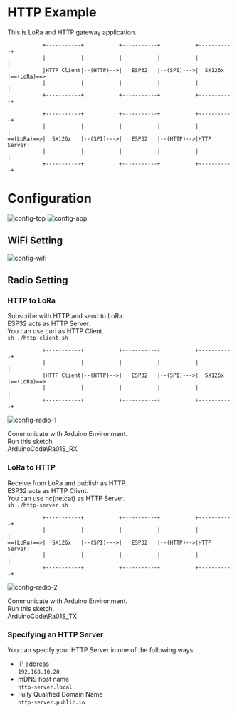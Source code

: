 # HTTP Example   
This is LoRa and HTTP gateway application.   
```
           +-----------+           +-----------+           +-----------+
           |           |           |           |           |           |
           |HTTP Client|--(HTTP)-->|   ESP32   |--(SPI)--->|  SX126x   |==(LoRa)==>
           |           |           |           |           |           |
           +-----------+           +-----------+           +-----------+

           +-----------+           +-----------+           +-----------+
           |           |           |           |           |           |
==(LoRa)==>|  SX126x   |--(SPI)--->|   ESP32   |--(HTTP)-->|HTTP Server|
           |           |           |           |           |           |
           +-----------+           +-----------+           +-----------+
```



# Configuration
![config-top](https://github.com/nopnop2002/esp-idf-sx126x/assets/6020549/66f1c83d-499b-4db7-9a2e-67cd9396f17b)
![config-app](https://github.com/nopnop2002/esp-idf-sx126x/assets/6020549/1263691f-30f9-4522-a4b9-a0f910057991)

## WiFi Setting

![config-wifi](https://github.com/nopnop2002/esp-idf-sx126x/assets/6020549/6560cc80-1a81-4537-8c8a-ffc527ee97fe)


## Radio Setting

### HTTP to LoRa
Subscribe with HTTP and send to LoRa.   
ESP32 acts as HTTP Server.   
You can use curl as HTTP Client.   
```sh ./http-client.sh```

```
           +-----------+           +-----------+           +-----------+
           |           |           |           |           |           |
           |HTTP Client|--(HTTP)-->|   ESP32   |--(SPI)--->|  SX126x   |==(LoRa)==>
           |           |           |           |           |           |
           +-----------+           +-----------+           +-----------+
```

![config-radio-1](https://github.com/nopnop2002/esp-idf-sx126x/assets/6020549/f368fa19-7538-474a-8a3d-a2e72dcfce22)

Communicate with Arduino Environment.   
Run this sketch.   
ArduinoCode\Ra01S_RX   


### LoRa to HTTP
Receive from LoRa and publish as HTTP.   
ESP32 acts as HTTP Client.   
You can use nc(netcat) as HTTP Server.   
```sh ./http-server.sh```

```
           +-----------+           +-----------+           +-----------+
           |           |           |           |           |           |
==(LoRa)==>|  SX126x   |--(SPI)--->|   ESP32   |--(HTTP)-->|HTTP Server|
           |           |           |           |           |           |
           +-----------+           +-----------+           +-----------+
```

![config-radio-2](https://github.com/nopnop2002/esp-idf-sx126x/assets/6020549/efe00315-25f5-4d58-92a1-a41ea4c095ae)

Communicate with Arduino Environment.   
Run this sketch.   
ArduinoCode\Ra01S_TX   


### Specifying an HTTP Server   
You can specify your HTTP Server in one of the following ways:   
- IP address   
 ```192.168.10.20```   
- mDNS host name   
 ```http-server.local```   
- Fully Qualified Domain Name   
 ```http-server.public.io```


